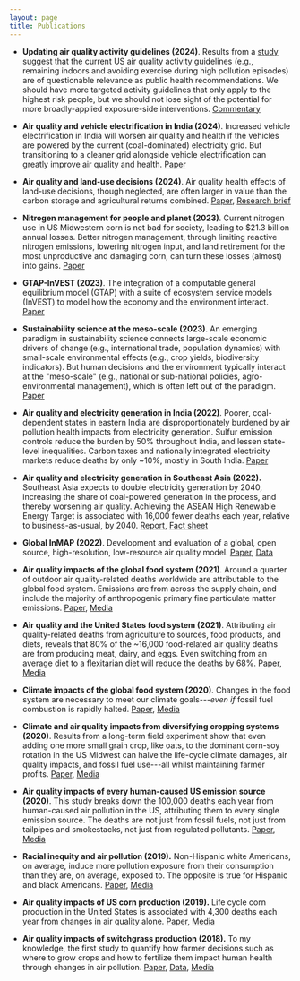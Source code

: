 ```yaml
---
layout: page
title: Publications
---
```


* **Updating air quality activity guidelines (2024)**. Results from a [study](https://doi.org/10.1001/jamanetworkopen.2024.5292) suggest that the current US air quality activity guidelines (e.g., remaining indoors and avoiding exercise during high pollution episodes) are of questionable relevance as public health recommendations. We should have more targeted activity guidelines that only apply to the highest risk people, but we should not lose sight of the potential for more broadly-applied exposure-side interventions.
 [Commentary](https://doi.org/10.1001/jamanetworkopen.2024.5259 "AQI activity guidelines")

* **Air quality and vehicle electrification in India (2024)**. Increased vehicle electrification in India will worsen air quality and health if the vehicles are powered by the current (coal-dominated) electricity grid. But transitioning to a cleaner grid alongside vehicle electrification can greatly improve air quality and health.
 [Paper](https://doi.org/10.1088/1748-9326/ad1c7a "AQ India electrification")

* **Air quality and land-use decisions (2024)**. Air quality health effects of land-use decisions, though neglected, are often larger in value than the carbon storage and agricultural returns combined.
[Paper](https://pubs.acs.org/doi/10.1021/acs.est.3c02280 "land use AQ"),            [Research brief](https://naturalcapitalproject.stanford.edu/news/make-better-land-use-decisions-we-must-consider-air-quality-too "land use AQ brief")

* **Nitrogen management for people and planet (2023)**. Current nitrogen use in US Midwestern corn is net bad for society, leading to $21.3 billion annual losses. Better nitrogen management, through limiting reactive nitrogen emissions, lowering nitrogen input, and land retirement for the most unproductive and damaging corn, can turn these losses (almost) into gains.
[Paper](https://academic.oup.com/pnasnexus/article/2/10/pgad319/7321478 "Nitrogen corn")

* **GTAP-InVEST (2023)**. The integration of a computable general equilibrium model (GTAP) with a suite of ecosystem service models (InVEST) to model how the economy and the environment interact. 
[Paper](https://www.pnas.org/doi/abs/10.1073/pnas.2220401120?af=R "GTAP InVEST")

* **Sustainability science at the meso-scale (2023)**. An emerging paradigm in sustainability science connects large-scale economic drivers of change (e.g., international trade, population dynamics) with small-scale environmental effects (e.g., crop yields, biodiversity indicators). But human decisions and the environment typically interact at the "meso-scale" (e.g., national or sub-national policies, agro-environmental management), which is often left out of the paradigm.
[Paper](https://iopscience.iop.org/article/10.1088/1748-9326/acb503 "meso")

* **Air quality and electricity generation in India (2022)**. Poorer, coal-dependent states in eastern India are disproportionately burdened by air pollution health impacts from electricity generation. Sulfur emission controls reduce the burden by 50% throughout India, and lessen state-level inequalities. Carbon taxes and nationally integrated electricity markets reduce deaths by only ~10%, mostly in South India.
 [Paper](https://iopscience.iop.org/article/10.1088/1748-9326/aca8bb "AQ India electricity")

* **Air quality and electricity generation in Southeast Asia (2022).** Southeast Asia expects to double electricity generation by 2040, increasing the share of coal-powered generation in the process, and thereby worsening air quality. Achieving the ASEAN High Renewable Energy Target is associated with 16,000 fewer deaths each year, relative to business-as-usual, by 2040.
[Report](https://pdf.usaid.gov/pdf_docs/PA00ZMS2.pdf "ASEAN report"),               [Fact sheet](https://pdf.usaid.gov/pdf_docs/PA00ZMRZ.pdf "ASEAN fact sheet")

* **Global InMAP (2022)**. Development and evaluation of a global, open source, high-resolution, low-resource air quality model.
 [Paper](https://journals.plos.org/plosone/article?id=10.1371/journal.pone.0268714 "Global InMAP"),               [Data](https://zenodo.org/record/6189451#.Yo6w2ZPMKw0 "Global InMAP data")

* **Air quality impacts of the global food system (2021)**. Around a quarter of outdoor air quality-related deaths worldwide are attributable to the global food system. Emissions are from across the supply chain, and include the majority of anthropogenic primary fine particulate matter emissions.
 [Paper](https://iopscience.iop.org/article/10.1088/1748-9326/ac065f "AQ global food system"),               [Media](https://www.altmetric.com/details/114725387/twitter "AQ global food system media")

* **Air quality and the United States food system (2021)**. Attributing air quality-related deaths from agriculture to sources, food products, and diets, reveals that 80% of the ~16,000 food-related air quality deaths are from producing meat, dairy, and eggs. Even switching from an average diet to a flexitarian diet will reduce the deaths by 68%.
 [Paper](https://www.pnas.org/content/118/20/e2013637118 "food AQ paper"),               [Media](https://www.altmetric.com/details/105632668/news "food AQ media")

* **Climate impacts of the global food system (2020)**. Changes in the food system are necessary to meet our climate goals---*even if* fossil fuel combustion is rapidly halted.
 [Paper](https://science.sciencemag.org/content/370/6517/705.abstract "1.5 paper"),               [Media](https://www.altmetric.com/details/93774409/news "1.5 media")

* **Climate and air quality impacts from diversifying cropping systems (2020)**. Results from a long-term field experiment show that even adding one more small grain crop, like oats, to the dominant corn-soy rotation in the US Midwest can halve the life-cycle climate damages, air quality impacts, and fossil fuel use---all whilst maintaining farmer profits.
 [Paper](https://pubs.acs.org/doi/10.1021/acs.est.9b06929 "Rotations paper"),               [Media](https://acs.altmetric.com/details/88055188 "Rotations media")

* **Air quality impacts of every human-caused US emission source (2020)**. This study breaks down the 100,000 deaths each year from human-caused air pollution in the US, attributing them to every single emission source. The deaths are not just from fossil fuels, not just from tailpipes and smokestacks, not just from regulated pollutants.
 [Paper](https://pubs.acs.org/doi/10.1021/acs.estlett.0c00424 "Interventions paper"),               [Media](https://acs.altmetric.com/details/85853433/news "Interventions media")

* **Racial inequity and air pollution (2019).** Non-Hispanic white Americans, on average, induce more pollution exposure from their consumption than they are, on average, exposed to. The opposite is true for Hispanic and black Americans.
 [Paper](https://www.pnas.org/content/116/13/6001.short "Racial justice paper"),               [Media](https://www.altmetric.com/details/56853428/news "Racial justice media")

* **Air quality impacts of US corn production (2019).** Life cycle corn production in the United States is associated with 4,300 deaths each year from changes in air quality alone.
 [Paper](https://depts.washington.edu/airqual/Marshall_105.pdf "Corn paper"),               [Media](https://www.altmetric.com/details/58270873/news "Corn media")

* **Air quality impacts of switchgrass production (2018).** To my knowledge, the first study to quantify how farmer decisions such as where to grow crops and how to fertilize them impact human health through changes in air pollution.
[Paper](https://www.sciencedirect.com/science/article/pii/S0961953417303471 "Switchgrass paper"),              [Data](http://sumil.me/sg/map.html "Switchgrass data"),               [Media](https://www.altmetric.com/details/29593966/news)

